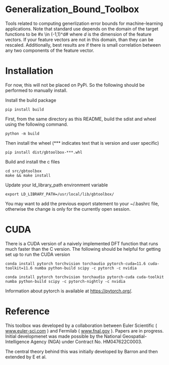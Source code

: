 # Generalization_Bound_Toolbox

Tools related to computing generlization error bounds for machine-learning applications. Note that standard use depends on the domain of the target functions to be #x \in (-1,1)^d# where $d$ is the dimension of the feature vectors. If your feature vectors are not in this domain, than they can be rescaled. Additionally, best results are if there is small correlation between any two components of the feature vector.


# Installation

For now, this will not be placed on PyPi. So the following should be performed to manually install. 

Install the build package

    pip install build
    
First, from the same directory as this README, build the sdist and wheel using the following command.

    python -m build

Then install the wheel (*** indicates text that is version and user specific)

    pip install dist/gbtoolbox-***.whl

Build and install the c files

    cd src/gbtoolbox
    make && make install

Update your ld_library_path environment variable

    export LD_LIBRARY_PATH=/usr/local/lib/gbtoolbox/

You may want to add the previous export statement to your ~/.bashrc file, otherwise the change is only for the currently open session. 

# CUDA
There is a CUDA version of a naively implemented DFT function that runs much faster than the C version. The following should be helpful for getting set up to run the CUDA version

    conda install pytorch torchvision torchaudio pytorch-cuda=11.6 cuda-toolkit=11.6 numba python-build scipy -c pytorch -c nvidia

    conda install pytorch torchvision torchaudio pytorch-cuda cuda-toolkit numba python-build scipy -c pytorch-nightly -c nvidia

Information about pytorch is available at https://pytorch.org/.

# Reference

This toolbox was developed by a collaboration between Euler Scientific ( www.euler-sci.com ) and Fermilab ( www.fnal.gov ). Papers are in progress. Initial developmenet was made possible by the National Geospatial-Intelligence Agency (NGA) under Contract No. HM047622C0003.

The central theory behind this was initially developed by Barron and then extended by E et al.

